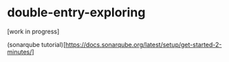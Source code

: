 # double-entry-exploring

[work in progress]


(sonarqube tutorial)[https://docs.sonarqube.org/latest/setup/get-started-2-minutes/]
